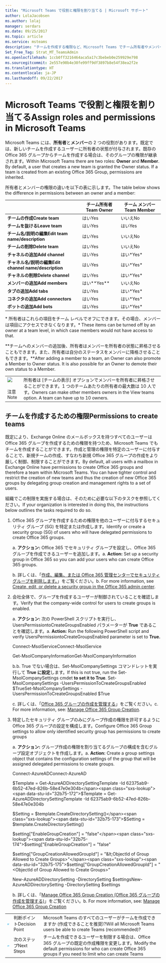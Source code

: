 ```yaml
---
title: "Microsoft Teams で役割と権限を割り当てる | Microsoft サポート"
author: LolaJacobsen
ms.author: lolaj
manager: serdars
ms.date: 09/25/2017
ms.topic: article
ms.service: msteams
description: "チームを作成する権限など、Microsoft Teams でチーム所有者やメンバーに役割と権限を割り当る方法について説明します。"
Set_Free_Tag: Strat_MT_TeamsAdmin
ms.openlocfilehash: 1ccb0ff3216464aca5a17c3bebeb0e259929e798
ms.sourcegitcommit: 2e557e90b4e30fe99ff9df3897b8e54f38ea2f2e
ms.translationtype: HT
ms.contentlocale: ja-JP
ms.lasthandoff: 09/22/2017
---
```

<a name="assign-roles-and-permissions-in-microsoft-teams"></a><span data-ttu-id="32b75-103">Microsoft Teams で役割と権限を割り当てる</span><span class="sxs-lookup"><span data-stu-id="32b75-103">Assign roles and permissions in Microsoft Teams</span></span>
===============================================

<span data-ttu-id="32b75-p101">Microsoft Teams には、**所有者**と**メンバー**の 2 つの役割があります。既定では、新しいチームを作成するユーザーに所有者の状態が付与されます。既存の Office 365 グループからチームを作成する場合は、そのグループの権限が継承されます。</span><span class="sxs-lookup"><span data-stu-id="32b75-p101">Within Microsoft Teams there are two roles: **Owner** and **Member**. By default, a user that creates a new team is granted the Owner status. If a team is created from an existing Office 365 Group, permissions are inherited.</span></span>

<span data-ttu-id="32b75-107">所有者とメンバーの権限の違いを以下の表に示します。</span><span class="sxs-lookup"><span data-stu-id="32b75-107">The table below shows the difference in permissions between an owner and a member:</span></span>

|  |<span data-ttu-id="32b75-108">チーム所有者</span><span class="sxs-lookup"><span data-stu-id="32b75-108">Team Owner</span></span>  |<span data-ttu-id="32b75-109">チーム メンバー</span><span class="sxs-lookup"><span data-stu-id="32b75-109">Team Member</span></span>  |
|---------|---------|---------|
|<span data-ttu-id="32b75-110">**チームの作成**</span><span class="sxs-lookup"><span data-stu-id="32b75-110">**Create team**</span></span>     |<span data-ttu-id="32b75-111">はい</span><span class="sxs-lookup"><span data-stu-id="32b75-111">Yes</span></span>        |<span data-ttu-id="32b75-112">いいえ</span><span class="sxs-lookup"><span data-stu-id="32b75-112">No</span></span>         |
|<span data-ttu-id="32b75-113">**チームを抜ける**</span><span class="sxs-lookup"><span data-stu-id="32b75-113">**Leave team**</span></span>     |<span data-ttu-id="32b75-114">はい</span><span class="sxs-lookup"><span data-stu-id="32b75-114">Yes</span></span>         |<span data-ttu-id="32b75-115">はい</span><span class="sxs-lookup"><span data-stu-id="32b75-115">Yes</span></span>         |
|<span data-ttu-id="32b75-116">**チーム名/説明の編集**</span><span class="sxs-lookup"><span data-stu-id="32b75-116">**Edit team name/description**</span></span>      |<span data-ttu-id="32b75-117">はい</span><span class="sxs-lookup"><span data-stu-id="32b75-117">Yes</span></span>         |<span data-ttu-id="32b75-118">いいえ</span><span class="sxs-lookup"><span data-stu-id="32b75-118">No</span></span>         |
|<span data-ttu-id="32b75-119">**チームの削除**</span><span class="sxs-lookup"><span data-stu-id="32b75-119">**Delete team**</span></span>      |<span data-ttu-id="32b75-120">はい</span><span class="sxs-lookup"><span data-stu-id="32b75-120">Yes</span></span>         |<span data-ttu-id="32b75-121">いいえ</span><span class="sxs-lookup"><span data-stu-id="32b75-121">No</span></span>         |
|<span data-ttu-id="32b75-122">**チャネルの追加**</span><span class="sxs-lookup"><span data-stu-id="32b75-122">**Add channel**</span></span>      |<span data-ttu-id="32b75-123">はい</span><span class="sxs-lookup"><span data-stu-id="32b75-123">Yes</span></span>         |<span data-ttu-id="32b75-124">はい*</span><span class="sxs-lookup"><span data-stu-id="32b75-124">Yes*</span></span>         |
|<span data-ttu-id="32b75-125">**チャネル名/説明の編集**</span><span class="sxs-lookup"><span data-stu-id="32b75-125">**Edit channel name/description**</span></span>      |<span data-ttu-id="32b75-126">はい</span><span class="sxs-lookup"><span data-stu-id="32b75-126">Yes</span></span>         |<span data-ttu-id="32b75-127">はい*</span><span class="sxs-lookup"><span data-stu-id="32b75-127">Yes*</span></span>         |
|<span data-ttu-id="32b75-128">**チャネルの削除**</span><span class="sxs-lookup"><span data-stu-id="32b75-128">**Delete channel**</span></span>      |<span data-ttu-id="32b75-129">はい</span><span class="sxs-lookup"><span data-stu-id="32b75-129">Yes</span></span>         |<span data-ttu-id="32b75-130">はい*</span><span class="sxs-lookup"><span data-stu-id="32b75-130">Yes*</span></span>         |
|<span data-ttu-id="32b75-131">**メンバーの追加**</span><span class="sxs-lookup"><span data-stu-id="32b75-131">**Add members**</span></span>      |<span data-ttu-id="32b75-132">はい**</span><span class="sxs-lookup"><span data-stu-id="32b75-132">Yes**</span></span>         |<span data-ttu-id="32b75-133">いいえ</span><span class="sxs-lookup"><span data-stu-id="32b75-133">No</span></span>         |
|<span data-ttu-id="32b75-134">**タブの追加**</span><span class="sxs-lookup"><span data-stu-id="32b75-134">**Add tabs**</span></span>      |<span data-ttu-id="32b75-135">はい</span><span class="sxs-lookup"><span data-stu-id="32b75-135">Yes</span></span>         |<span data-ttu-id="32b75-136">はい*</span><span class="sxs-lookup"><span data-stu-id="32b75-136">Yes*</span></span>         |
|<span data-ttu-id="32b75-137">**コネクタの追加**</span><span class="sxs-lookup"><span data-stu-id="32b75-137">**Add connectors**</span></span>      |<span data-ttu-id="32b75-138">はい</span><span class="sxs-lookup"><span data-stu-id="32b75-138">Yes</span></span>         |<span data-ttu-id="32b75-139">はい*</span><span class="sxs-lookup"><span data-stu-id="32b75-139">Yes*</span></span>         |
|<span data-ttu-id="32b75-140">**ボットの追加**</span><span class="sxs-lookup"><span data-stu-id="32b75-140">**Add bots**</span></span>      |<span data-ttu-id="32b75-141">はい</span><span class="sxs-lookup"><span data-stu-id="32b75-141">Yes</span></span>         |<span data-ttu-id="32b75-142">はい*</span><span class="sxs-lookup"><span data-stu-id="32b75-142">Yes*</span></span>         |
<span data-ttu-id="32b75-143">\* 所有者はこれらの項目をチーム レベルでオフにできます。その場合、メンバーは項目にアクセスできなくなります。</span><span class="sxs-lookup"><span data-stu-id="32b75-143">\* These items can be turned off by an owner at a team level, in which case members would not have access to that.</span></span>

<span data-ttu-id="32b75-p102">\*\*チームへのメンバーの追加後、所有者はメンバーを所有者の状態に昇格させることもできます。また、所有者は自分のステータスをメンバーに降格させることもできます。</span><span class="sxs-lookup"><span data-stu-id="32b75-p102">\*\*After adding a member to a team, an Owner can also promote a Member to Owner status. It is also possible for an Owner to demote their own status to a Member.</span></span>

| | |
|---------|---------|
|![](media/Assign_roles_and_permissions_in_Microsoft_Teams_image1.png) <br></br><span data-ttu-id="32b75-146">注意</span><span class="sxs-lookup"><span data-stu-id="32b75-146">Note</span></span>     |<span data-ttu-id="32b75-p103">所有者は [チームの表示] オプションでメンバーを所有者に昇格させることができます。1 つのチームあたりの所有者の最大数は 10 人です。</span><span class="sxs-lookup"><span data-stu-id="32b75-p103">Owners can make other members owners in the View teams option. A team can have up to 10 owners.</span></span>         |

<a name="permissions-to-create-teams"></a><span data-ttu-id="32b75-149">チームを作成するための権限</span><span class="sxs-lookup"><span data-stu-id="32b75-149">Permissions to create teams</span></span>
---------------------------

<span data-ttu-id="32b75-p104">既定により、Exchange Online のメールボックスを持つすべてのユーザーは Office 365 グループを作成するための権限を持つため、Microsoft Teams でもチームを作成することができます。作成と管理の権限を特定のユーザーに付与することで、新規チームの作成、すなわち新規 Office 365 グループの作成をより厳しく制御、制限することができます。</span><span class="sxs-lookup"><span data-stu-id="32b75-p104">By default, all users with a mailbox in Exchange Online have permissions to create Office 365 groups and therefore a team within Microsoft Teams. You can have tighter control and restrict the creation of new teams and thus the creation of new Office 365 groups by delegating group creation and management rights to a set of users.</span></span>

<span data-ttu-id="32b75-152">組織でこの制限を実施する場合は、そのために必要な以下のタスクを参照してください。</span><span class="sxs-lookup"><span data-stu-id="32b75-152">If your organization is interested in doing this, the instructions below outlines the tasks required to do so.</span></span>

1.  <span data-ttu-id="32b75-153">Office 365 グループを作成するための権限を他のユーザーに付与するセキュリティ グループ (SG) を特定または作成します。</span><span class="sxs-lookup"><span data-stu-id="32b75-153">Identify or create a security group (SG) of users who will have delegated permissions to create Office 365 groups.</span></span>

    <span data-ttu-id="32b75-p105">a.  **アクション:** Office 365 でセキュリティ グループを設定し、Office 365 グループを作成できるユーザーを追加します。</span><span class="sxs-lookup"><span data-stu-id="32b75-p105">a.  **Action:** Set up a security group in Office 365 so you can add your users who can create Office 365 groups.</span></span>

    <span data-ttu-id="32b75-p106">b.  詳しくは、「[作成、編集、または Office 365 管理センターでセキュリティ グループを削除します。](https://support.office.com/article/Create-edit-or-delete-a-security-group-in-the-Office-365-admin-center-55c96b32-e086-4c9e-948b-a018b44510cb)」をご覧ください。</span><span class="sxs-lookup"><span data-stu-id="32b75-p106">b.  For more information, see [Create, edit, or delete a security group in the Office 365 admin center](https://support.office.com/article/Create-edit-or-delete-a-security-group-in-the-Office-365-admin-center-55c96b32-e086-4c9e-948b-a018b44510cb).</span></span>

2.  <span data-ttu-id="32b75-158">会社全体で、グループを作成するユーザーが制御されていることを確認します。</span><span class="sxs-lookup"><span data-stu-id="32b75-158">Verify that the company-wide control for users to create groups is enabled.</span></span>

    <span data-ttu-id="32b75-p107">a.  **アクション:** 次の PowerShell スクリプトを実行し、UsersPermissiontoCreateGroupsEnabled パラメーターが **True** であることを確認します。</span><span class="sxs-lookup"><span data-stu-id="32b75-p107">a.  **Action:** Run the following PowerShell script and verify UsersPermissiontoCreateGroupsEnabled parameter is set to **True.**</span></span>

    <span data-ttu-id="32b75-161">Connect-MsolService</span><span class="sxs-lookup"><span data-stu-id="32b75-161">Connect-MsolService</span></span>

    <span data-ttu-id="32b75-162">Get-MsolCompanyInformation</span><span class="sxs-lookup"><span data-stu-id="32b75-162">Get-MsolCompanyInformation</span></span>

    <span data-ttu-id="32b75-163">b.</span><span class="sxs-lookup"><span data-stu-id="32b75-163">b.</span></span>  <span data-ttu-id="32b75-164">True でない場合は、Set-MsolCompanySettings コマンドレットを実行して **True に設定**します。</span><span class="sxs-lookup"><span data-stu-id="32b75-164">If this is not true, run the Set-MsolCompanySettings  cmdet **to set it to True**.</span></span>
<span data-ttu-id="32b75-165">Set-MsolCompanySettings -UsersPermissionToCreateGroupsEnabled $True</span><span class="sxs-lookup"><span data-stu-id="32b75-165">Set-MsolCompanySettings -UsersPermissionToCreateGroupsEnabled $True</span></span>

    <span data-ttu-id="32b75-p109">c. 詳しくは、「[Office 365 グループの作成を管理する](https://support.office.com/en-us/article/Manage-Office-365-Group-Creation-4c46c8cb-17d0-44b5-9776-005fced8e618?ui=en-US&rs=en-001&ad=US#checkclevelsettings)」をご覧ください。</span><span class="sxs-lookup"><span data-stu-id="32b75-p109">c. For more information, see: [Manage Office 365 Group Creation](https://support.office.com/en-us/article/Manage-Office-365-Group-Creation-4c46c8cb-17d0-44b5-9776-005fced8e618?ui=en-US&rs=en-001&ad=US#checkclevelsettings).</span></span>

3.  <span data-ttu-id="32b75-168">特定したセキュリティ グループのみにグループ作成の権限を許可するように Office 365 グループの設定を構成します。</span><span class="sxs-lookup"><span data-stu-id="32b75-168">Configure Office 365 Group settings to allow only identified security group has permissions to create groups</span></span>

    <span data-ttu-id="32b75-p110">a.  **アクション:** グループ作成の権限を割り当てるグループの構成を含むグループ設定オブジェクトを作成します。</span><span class="sxs-lookup"><span data-stu-id="32b75-p110">a.  **Action:** Create a group settings object that contains the configuration settings of the group that will be assigned delegated permissions to create groups.</span></span> 

    <span data-ttu-id="32b75-171">Connect-AzureAD</span><span class="sxs-lookup"><span data-stu-id="32b75-171">Connect-AzureAD</span></span>

    <span data-ttu-id="32b75-172">$Template = Get-AzureADDirectorySettingTemplate -Id 62375ab9-6b52-47ed-826b-58e47e0e304b</span><span class="sxs-lookup"><span data-stu-id="32b75-172">$Template = Get-AzureADDirectorySettingTemplate -Id 62375ab9-6b52-47ed-826b-58e47e0e304b</span></span>

    <span data-ttu-id="32b75-173">$Setting = $template.CreateDirectorySetting()</span><span class="sxs-lookup"><span data-stu-id="32b75-173">$Setting = $template.CreateDirectorySetting()</span></span>

    <span data-ttu-id="32b75-174">$setting["EnableGroupCreation"] = "false"</span><span class="sxs-lookup"><span data-stu-id="32b75-174">$setting["EnableGroupCreation"] = "false"</span></span>

    <span data-ttu-id="32b75-175">$setting["GroupCreationAllowedGroupId"] = "&lt;ObjectId of Group Allowed to Create Groups>"</span><span class="sxs-lookup"><span data-stu-id="32b75-175">$setting["GroupCreationAllowedGroupId"] = "&lt;ObjectId of Group Allowed to Create Groups>"</span></span>

    <span data-ttu-id="32b75-176">New-AzureADDirectorySetting -DirectorySetting $settings</span><span class="sxs-lookup"><span data-stu-id="32b75-176">New-AzureADDirectorySetting -DirectorySetting $settings</span></span>

    <span data-ttu-id="32b75-p111">b. 詳しくは、「[Manage Office 365 Group Creation (Office 365 グループの作成を管理する)](https://support.office.com/en-us/article/Manage-Office-365-Group-Creation-4c46c8cb-17d0-44b5-9776-005fced8e618?ui=en-US&rs=en-US&ad=US#step3)」をご覧ください。</span><span class="sxs-lookup"><span data-stu-id="32b75-p111">b. For more information, see: [Manage Office 365 Group Creation](https://support.office.com/en-us/article/Manage-Office-365-Group-Creation-4c46c8cb-17d0-44b5-9776-005fced8e618?ui=en-US&rs=en-US&ad=US#step3)</span></span>


||||
|---------|---------|---------|
| ![](media/Assign_roles_and_permissions_in_Microsoft_Teams_image2.png)     |<span data-ttu-id="32b75-179">判断ポイント</span><span class="sxs-lookup"><span data-stu-id="32b75-179">Decision Point</span></span>         |<span data-ttu-id="32b75-180">Microsoft Teams のすべてのユーザーがチームを作成できますか (作成できることを推奨)?</span><span class="sxs-lookup"><span data-stu-id="32b75-180">Will all Microsoft Teams users be able to create Teams (recommended)?</span></span>         |
| ![](media/Assign_roles_and_permissions_in_Microsoft_Teams_image3.png)    |<span data-ttu-id="32b75-181">次のステップ</span><span class="sxs-lookup"><span data-stu-id="32b75-181">Next Steps</span></span>         |<span data-ttu-id="32b75-182">チームを作成できるユーザーを制限する場合は、Office 365 グループの既定の作成権限を変更します。</span><span class="sxs-lookup"><span data-stu-id="32b75-182">Modify the default permissions for who can create Office 365 groups if you need to limit who can create Teams</span></span>         |
